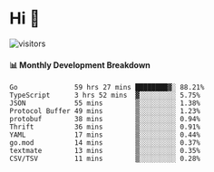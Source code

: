 # Hi 👋
 
![visitors](https://visitor-badge.glitch.me/badge?page_id=sorcererxw.sorcererx)

#### 📊 Monthly Development Breakdown

<!--START_SECTION:waka-->
```text
Go              59 hrs 27 mins ████████▓░ 88.21%
TypeScript      3 hrs 52 mins  ▓░░░░░░░░░ 5.75%
JSON            55 mins        ▒░░░░░░░░░ 1.38%
Protocol Buffer 49 mins        ▒░░░░░░░░░ 1.23%
protobuf        38 mins        ▒░░░░░░░░░ 0.94%
Thrift          36 mins        ▒░░░░░░░░░ 0.91%
YAML            17 mins        ▒░░░░░░░░░ 0.44%
go.mod          14 mins        ▒░░░░░░░░░ 0.37%
textmate        13 mins        ▒░░░░░░░░░ 0.35%
CSV/TSV         11 mins        ▒░░░░░░░░░ 0.28%
```
<!--END_SECTION:waka-->
